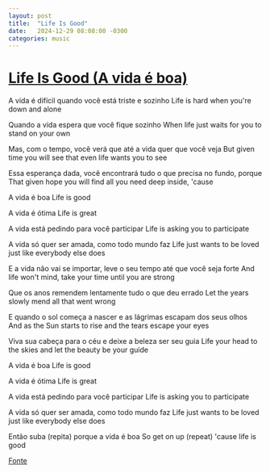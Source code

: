 ```yaml
---
layout: post
title:  "Life Is Good"
date:   2024-12-29 08:08:00 -0300
categories: music
---
```


# [Life Is Good (A vida é boa)](https://www.youtube.com/watch?v=9w2a-Pdrm64)

A vida é difícil quando você está triste e sozinho
Life is hard when you're down and alone

Quando a vida espera que você fique sozinho
When life just waits for you to stand on your own

Mas, com o tempo, você verá que até a vida quer que você veja
But given time you will see that even life wants you to see

Essa esperança dada, você encontrará tudo o que precisa no fundo, porque
That given hope you will find all you need deep inside, 'cause

A vida é boa
Life is good

A vida é ótima
Life is great

A vida está pedindo para você participar
Life is asking you to participate

A vida só quer ser amada, como todo mundo faz
Life just wants to be loved just like everybody else does

E a vida não vai se importar, leve o seu tempo até que você seja forte
And life won't mind, take your time until you are strong

Que os anos remendem lentamente tudo o que deu errado
Let the years slowly mend all that went wrong

E quando o sol começa a nascer e as lágrimas escapam dos seus olhos
And as the Sun starts to rise and the tears escape your eyes

Viva sua cabeça para o céu e deixe a beleza ser seu guia
Life your head to the skies and let the beauty be your guide

A vida é boa
Life is good

A vida é ótima
Life is great

A vida está pedindo para você participar
Life is asking you to participate

A vida só quer ser amada, como todo mundo faz
Life just wants to be loved just like everybody else does

Então suba (repita) porque a vida é boa
So get on up (repeat) 'cause life is good

[Fonte](https://www.letras.mus.br/todd-hunter-band/life-is-good/traducao.html)
